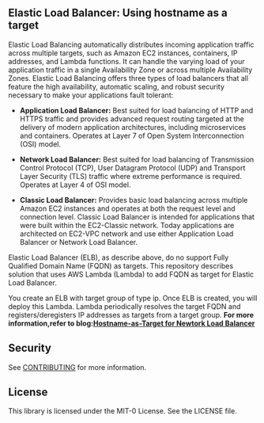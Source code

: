 ## Elastic Load Balancer: Using hostname as a target

Elastic Load Balancing automatically distributes incoming application traffic across multiple targets, such as Amazon EC2 instances, containers, IP addresses, and Lambda functions. It can handle the varying load of your application traffic in a single Availability Zone or across multiple Availability Zones. Elastic Load Balancing offers three types of load balancers that all feature the high availability, automatic scaling, and robust security necessary to make your applications fault tolerant:

* **Application Load Balancer:** Best suited for load balancing of HTTP and HTTPS traffic and provides advanced request routing targeted at the delivery of modern application architectures, including microservices and containers. Operates at Layer 7 of Open System Interconnection (OSI) model.

* **Network Load Balancer:** Best suited for load balancing of Transmission Control Protocol (TCP), User Datagram Protocol (UDP) and Transport Layer Security (TLS) traffic where extreme performance is required. Operates at Layer 4 of OSI model.

* **Classic Load Balancer:** Provides basic load balancing across multiple Amazon EC2 instances and operates at both the request level and connection level. Classic Load Balancer is intended for applications that were built within the EC2-Classic network. Today applications are architected on EC2-VPC network and use either Application Load Balancer or Network Load Balancer.

Elastic Load Balancer (ELB), as describe above, do no support Fully Qualified Domain Name (FQDN) as targets. This repository describes solution that uses AWS Lambda (Lambda) to add FQDN as target for Elastic Load Balancer.

You create an ELB with target group of type ip. Once ELB is created, you will deploy this Lambda. Lambda periodically resolves the target FQDN and registers/deregisters IP addresses as targets from a target group. **For more information,refer to blog:[Hostname-as-Target for Newtork Load Balancer](https://insertbloglink)**

## Security

See [CONTRIBUTING](CONTRIBUTING.md#security-issue-notifications) for more information.

## License

This library is licensed under the MIT-0 License. See the LICENSE file.


